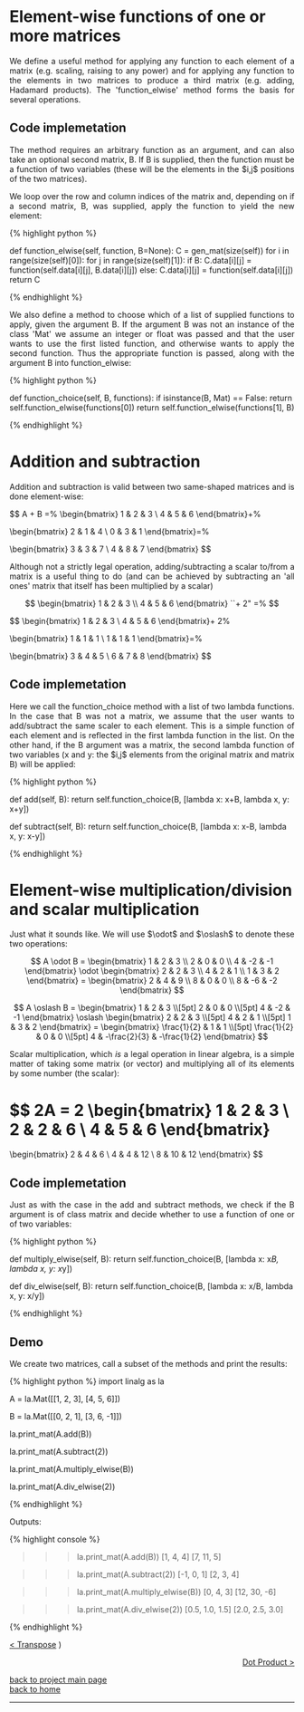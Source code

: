 # Element-wise functions of one or more matrices
<div style="text-align: justify">
<p>We define a useful method for applying any function to each element of a
matrix (e.g. scaling, raising to any power) and for applying any function to
the elements in two matrices to produce a third matrix (e.g. adding, Hadamard
products). The 'function_elwise' method forms the basis for several
operations.</p>
</div>

## Code implemetation

<div style="text-align: justify">
<p> The method requires an arbitrary function as an argument, and can also take
an optional second matrix, B. If B is supplied, then the function must be a
function of two variables (these will be the elements in the $i,j$ positions of
the two matrices).</p>

<p>We loop over the row and column indices of the matrix and, depending on if a
second matrix, B, was supplied, apply the function to yield the new
element:</p>
</div>

{% highlight python %}

def function_elwise(self, function, B=None):
    C = gen_mat(size(self))
    for i in range(size(self)[0]):
        for j in range(size(self)[1]):
            if B:
                C.data[i][j] = function(self.data[i][j], B.data[i][j])
            else:
                C.data[i][j] = function(self.data[i][j])
    return C

{% endhighlight %}

<div style="text-align: justify">
<p>We also define a method to choose which of a list of supplied
functions to apply, given the argument B. If the argument B was not an instance
of the class 'Mat' we assume an integer or float was passed and that the user
wants to use the first listed function, and otherwise wants to apply the second
function. Thus the appropriate function is passed, along with the argument B
into function_elwise:</p>
</div>

{% highlight python %}

def function_choice(self, B, functions):
    if isinstance(B, Mat) == False:
        return self.function_elwise(functions[0])
    return self.function_elwise(functions[1], B)

{% endhighlight %}

# Addition and subtraction
<div style="text-align: justify">
<p>Addition and subtraction is valid between two same-shaped matrices and is
done element-wise:</p>
</div>

$$
A + B =%
  \begin{bmatrix}
    1 & 2 & 3 \\
    4 & 5 & 6
  \end{bmatrix}+%

  \begin{bmatrix}
    2 & 1 & 4 \\
    0 & 3 & 1
  \end{bmatrix}=%

  \begin{bmatrix}
    3 & 3 & 7 \\
    4 & 8 & 7
  \end{bmatrix}
$$

<div style="text-align: justify">
<p>Although not a strictly legal operation, adding/subtracting a scalar to/from
a matrix is a useful thing to do (and can be achieved by subtracting an 'all
ones' matrix that itself has been multiplied by a scalar)</p>
</div>

$$
  \begin{bmatrix}
    1 & 2 & 3 \\
    4 & 5 & 6
  \end{bmatrix} ``+ 2" =%
$$

$$
  \begin{bmatrix}
    1 & 2 & 3 \\
    4 & 5 & 6
  \end{bmatrix}+ 2%

  \begin{bmatrix}
    1 & 1 & 1 \\
    1 & 1 & 1
  \end{bmatrix}=%

  \begin{bmatrix}
    3 & 4 & 5 \\
    6 & 7 & 8
  \end{bmatrix}
$$

## Code implemetation

<div style="text-align: justify">
<p>Here we call the function_choice method with a list of two lambda functions.
In the case that B was not a matrix, we assume that the user wants to
add/subtract the same scaler to each element. This is a simple function of each
element and is reflected in the first lambda function in the list. On the other
hand, if the B argument was a matrix, the second lambda function of two
variables (x and y: the $i,j$ elements from the original matrix and matrix B)
will be applied:</p>
</div>

{% highlight python %}

def add(self, B):
    return self.function_choice(B, [lambda x: x+B, lambda x, y: x+y])

def subtract(self, B):
    return self.function_choice(B, [lambda x: x-B, lambda x, y: x-y])

{% endhighlight %}

# Element-wise multiplication/division and scalar multiplication
<div style="text-align: justify">
<p>Just what it sounds like. We will use $\odot$ and $\oslash$ to denote these
two operations:</p>
</div>

$$
A \odot B = 
  \begin{bmatrix}
    1 & 2 & 3 \\
    2 & 0 & 0 \\
    4 & -2 & -1
  \end{bmatrix}
  \odot
  \begin{bmatrix}
    2 & 2 & 3 \\
    4 & 2 & 1 \\
    1 & 3 & 2
  \end{bmatrix} =
  \begin{bmatrix}
    2 & 4 & 9 \\
    8 & 0 & 0 \\
    8 & -6 & -2
  \end{bmatrix}
$$

$$
A \oslash B = 
  \begin{bmatrix}
    1 & 2 & 3 \\[5pt]
    2 & 0 & 0 \\[5pt]
    4 & -2 & -1
  \end{bmatrix}
  \oslash
  \begin{bmatrix}
    2 & 2 & 3 \\[5pt]
    4 & 2 & 1 \\[5pt]
    1 & 3 & 2
  \end{bmatrix} =
  \begin{bmatrix}
    \frac{1}{2} & 1 & 1 \\[5pt]
    \frac{1}{2} & 0 & 0 \\[5pt]
    4 & -\frac{2}{3} & -\frac{1}{2}
  \end{bmatrix}
$$

<div style="text-align: justify">
<p>Scalar multiplication, which <i>is</i> a legal operation in linear algebra,
is a simple matter of taking some matrix (or vector) and
multiplying all of its elements by some number (the scalar):</p>
</div>

$$
2A = 2
  \begin{bmatrix}
    1 & 2 & 3 \\
    2 & 2 & 6 \\
    4 & 5 & 6
  \end{bmatrix}
  =
  \begin{bmatrix}
    2 & 4 & 6 \\
    4 & 4 & 12 \\
    8 & 10 & 12
  \end{bmatrix}
$$

## Code implemetation
<div style="text-align: justify">
<p>Just as with the case in the add and subtract methods, we check if the B
argument is of class matrix and decide whether to use a function of one or of
two variables:</p>
</div>

{% highlight python %}

def multiply_elwise(self, B):
    return self.function_choice(B, [lambda x: x*B, lambda x, y: x*y])

def div_elwise(self, B):
    return self.function_choice(B, [lambda x: x/B, lambda x, y: x/y])

{% endhighlight %}

## Demo

<div style="text-align: justify">
<p>We create two matrices, call a subset of the methods and print the
results:</p>
</div>

{% highlight python %}
import linalg as la

A = la.Mat([[1, 2, 3],
            [4, 5, 6]])

B = la.Mat([[0, 2, 1],
            [3, 6, -1]])

la.print_mat(A.add(B))

la.print_mat(A.subtract(2))

la.print_mat(A.multiply_elwise(B))

la.print_mat(A.div_elwise(2))

{% endhighlight %}

Outputs:

{% highlight console %}

>>> la.print_mat(A.add(B))
[1, 4, 4]
[7, 11, 5]

>>> la.print_mat(A.subtract(2))
[-1, 0, 1]
[2, 3, 4]

>>> la.print_mat(A.multiply_elwise(B))
[0, 4, 3]
[12, 30, -6]

>>> la.print_mat(A.div_elwise(2))
[0.5, 1.0, 1.5]
[2.0, 2.5, 3.0]

{% endhighlight %}

[< Transpose](./transpose.md) \)

<div style="text-align: right">
<a href="https://matt-a-bennett.github.io/numpy_from_scratch/dot_prod_length_and_mat_multiply.html">Dot Product ></a>
</div>

[back to project main page](./numpy_from_scratch.md)\
[back to home](../index.md)

---
<script src="https://utteranc.es/client.js"
        repo="Matt-A-Bennett/Matt-A-Bennett.github.io"
        issue-term="https://matt-a-bennett.github.io/numpy_from_scratch/elwise_function.html"
        theme="github-light"
        crossorigin="anonymous"
        async>
</script>

